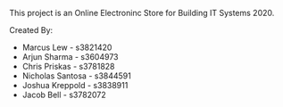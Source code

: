 This project is an Online Electroninc Store for Building IT Systems 2020.

Created By:

- Marcus Lew - s3821420
- Arjun Sharma - s3604973 
- Chris Priskas - s3781828
- Nicholas Santosa - s3844591
- Joshua Kreppold - s3838911
- Jacob Bell - s3782072
